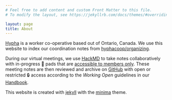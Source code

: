 ```yaml
---
# Feel free to add content and custom Front Matter to this file.
# To modify the layout, see https://jekyllrb.com/docs/themes/#overriding-theme-defaults

layout: page
title: About
---
```


[Hypha](https://hypha.coop) is a worker co-operative based out of Ontario, Canada.
We use this website to index our coordination notes from [hyphacoop/organizing](https://github.com/hyphacoop/organizing).

During our virtual meetings, we use [HackMD](https://hackmd.io) to take notes collaboratively with in-progress :seedling: pads that are [accessible to members only](https://hackmd.io/VN4ltoJJTwWSVdODqfBf2w).
These meeting notes are then reviewed and archive on [GitHub](https://github.com/hyphacoop/organizing) with open or restricted :lock: access according to the _Working Open_ guidelines in our [Handbook](https://handbook.hypha.coop/working-open.html).

<span class="small">This website is created with [jekyll](https://github.com/jekyll/jekyll) with the [minima](https://github.com/jekyll/minima) theme.</span>
